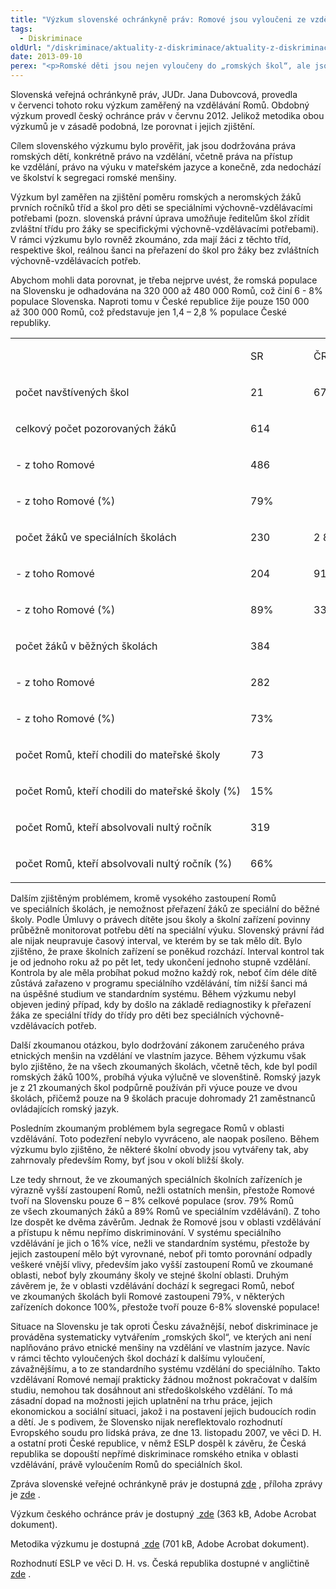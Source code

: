 ```yaml
---
title: "Výzkum slovenské ochránkyně práv: Romové jsou vyloučeni ze vzdělávání"
tags:
  - Diskriminace
oldUrl: "/diskriminace/aktuality-z-diskriminace/aktuality-z-diskriminace-2013/vyzkum-slovenske-ochrankyne-prav-romove-jsou-vylouceni-ze-vzdelavani/"
date: 2013-09-10
perex: "<p>Romské děti jsou nejen vyloučeny do „romských škol“, ale jsou navíc vyloučeny i ze standardního systému vzdělávání. Kvůli tomu nemohou pokračovat ve vzdělávání, čímž je nepříznivě ovlivněn jejich další osud. </p>"
---
```


<!-- imported from the old website -->

<p class="align-blok">Slovenská veřejná ochránkyně práv, JUDr. Jana Dubovcová, provedla v červenci tohoto roku výzkum zaměřený na vzdělávání Romů. Obdobný výzkum provedl český ochránce práv v červnu 2012. Jelikož metodika obou výzkumů je v zásadě podobná, lze porovnat i jejich zjištění.</p><p class="align-blok">Cílem slovenského výzkumu bylo prověřit, jak jsou dodržována práva romských dětí, konkrétně právo na vzdělání, včetně práva na přístup ke vzdělání, právo na výuku v mateřském jazyce a konečně, zda nedochází ve školství k segregaci romské menšiny.</p><p class="align-blok">Výzkum byl zaměřen na zjištění poměru romských a neromských žáků prvních ročníků tříd a škol pro děti se speciálními výchovně-vzdělávacími potřebami (pozn. slovenská právní úprava umožňuje ředitelům škol zřídit zvláštní třídu pro žáky se specifickými výchovně-vzdělávacími potřebami). V rámci výzkumu bylo rovněž zkoumáno, zda mají žáci z těchto tříd, respektive škol, reálnou šanci na přeřazení do škol pro žáky bez zvláštních výchovně-vzdělávacích potřeb.</p><p class="align-blok">Abychom mohli data porovnat, je třeba nejprve uvést, že romská populace na Slovensku je odhadována na 320 000 až 480 000 Romů, což činí 6 - 8% populace Slovenska. Naproti tomu v České republice žije pouze 150 000 až 300 000 Romů, což představuje jen 1,4 – 2,8 % populace České republiky.</p><table cellpadding="0" cellspacing="0" border="0" class="MsoNormalTable" width="483"><tbody><tr><td valign="bottom" nowrap="nowrap" width="311"><p> </p></td><td valign="bottom" nowrap="nowrap" width="85"><p>SR</p></td><td valign="bottom" nowrap="nowrap" width="87"><p>ČR</p></td></tr><tr><td valign="bottom" nowrap="nowrap" width="311"><p>počet navštívených škol</p></td><td valign="bottom" nowrap="nowrap" width="85"><p>21</p></td><td valign="bottom" nowrap="nowrap" width="87"><p>67</p></td></tr><tr><td valign="bottom" nowrap="nowrap" width="311"><p>celkový počet pozorovaných žáků</p></td><td valign="bottom" nowrap="nowrap" width="85"><p>614</p></td><td valign="bottom" nowrap="nowrap" width="87"></td></tr><tr><td valign="bottom" nowrap="nowrap" width="311"><p>- z toho Romové</p></td><td valign="bottom" nowrap="nowrap" width="85"><p>486</p></td><td valign="bottom" nowrap="nowrap" width="87"></td></tr><tr><td valign="bottom" nowrap="nowrap" width="311"><p>- z toho Romové (%)</p></td><td valign="bottom" nowrap="nowrap" width="85"><p>79%</p></td><td valign="bottom" nowrap="nowrap" width="87"></td></tr><tr><td valign="bottom" nowrap="nowrap" width="311"><p>počet žáků ve speciálních školách</p></td><td valign="bottom" nowrap="nowrap" width="85"><p>230</p></td><td valign="bottom" nowrap="nowrap" width="87"><p>2 801</p></td></tr><tr><td valign="bottom" nowrap="nowrap" width="311"><p>- z toho Romové</p></td><td valign="bottom" nowrap="nowrap" width="85"><p>204</p></td><td valign="bottom" nowrap="nowrap" width="87"><p>915</p></td></tr><tr><td valign="bottom" nowrap="nowrap" width="311"><p>- z toho Romové (%)</p></td><td valign="bottom" nowrap="nowrap" width="85"><p>89%</p></td><td valign="bottom" nowrap="nowrap" width="87"><p>33%</p></td></tr><tr><td valign="bottom" nowrap="nowrap" width="311"><p>počet žáků v běžných školách</p></td><td valign="bottom" nowrap="nowrap" width="85"><p>384</p></td><td valign="bottom" nowrap="nowrap" width="87"></td></tr><tr><td valign="bottom" nowrap="nowrap" width="311"><p>- z toho Romové</p></td><td valign="bottom" nowrap="nowrap" width="85"><p>282</p></td><td valign="bottom" nowrap="nowrap" width="87"></td></tr><tr><td valign="bottom" nowrap="nowrap" width="311"><p>- z toho Romové (%)</p></td><td valign="bottom" nowrap="nowrap" width="85"><p>73%</p></td><td valign="bottom" nowrap="nowrap" width="87"></td></tr><tr><td valign="bottom" nowrap="nowrap" width="311"><p>počet Romů, kteří chodili do mateřské školy</p></td><td valign="bottom" nowrap="nowrap" width="85"><p>73</p></td><td valign="bottom" nowrap="nowrap" width="87"></td></tr><tr><td valign="bottom" nowrap="nowrap" width="311"><p>počet Romů, kteří chodili do mateřské školy (%)</p></td><td valign="bottom" nowrap="nowrap" width="85"><p>15%</p></td><td valign="bottom" nowrap="nowrap" width="87"></td></tr><tr><td valign="bottom" nowrap="nowrap" width="311"><p>počet Romů, kteří absolvovali nultý ročník</p></td><td valign="bottom" nowrap="nowrap" width="85"><p>319</p></td><td valign="bottom" nowrap="nowrap" width="87"></td></tr><tr><td valign="bottom" nowrap="nowrap" width="311"><p>počet Romů, kteří absolvovali nultý ročník (%)</p></td><td valign="bottom" nowrap="nowrap" width="85"><p>66%</p></td><td valign="bottom" nowrap="nowrap" width="87"></td></tr></tbody></table><p class="align-blok">Dalším zjištěným problémem, kromě vysokého zastoupení Romů ve speciálních školách, je nemožnost přeřazení žáků ze speciální do běžné školy. Podle Úmluvy o právech dítěte jsou školy a školní zařízení povinny průběžně monitorovat potřebu dětí na speciální výuku. Slovenský právní řád ale nijak neupravuje časový interval, ve kterém by se tak mělo dít. Bylo zjištěno, že praxe školních zařízení se poněkud rozchází. Interval kontrol tak je od jednoho roku až po pět let, tedy ukončení jednoho stupně vzdělání. Kontrola by ale měla probíhat pokud možno každý rok, neboť čím déle dítě zůstává zařazeno v programu speciálního vzdělávání, tím nižší šanci má na úspěšné studium ve standardním systému. Během výzkumu nebyl objeven jediný případ, kdy by došlo na základě rediagnostiky k přeřazení žáka ze speciální třídy do třídy pro děti bez speciálních výchovně-vzdělávacích potřeb.</p><p class="align-blok">Další zkoumanou otázkou, bylo dodržování zákonem zaručeného práva etnických menšin na vzdělání ve vlastním jazyce. Během výzkumu však bylo zjištěno, že na všech zkoumaných školách, včetně těch, kde byl podíl romských žáků 100%, probíhá výuka výlučně ve slovenštině. Romský jazyk je z 21 zkoumaných škol podpůrně používán při výuce pouze ve dvou školách, přičemž pouze na 9 školách pracuje dohromady 21 zaměstnanců ovládajících romský jazyk.</p><p class="align-blok">Posledním zkoumaným problémem byla segregace Romů v oblasti vzdělávání. Toto podezření nebylo vyvráceno, ale naopak posíleno. Během výzkumu bylo zjištěno, že některé školní obvody jsou vytvářeny tak, aby zahrnovaly především Romy, byť jsou v okolí bližší školy.</p><p class="align-blok">Lze tedy shrnout, že ve zkoumaných speciálních školních zařízeních je výrazně vyšší zastoupení Romů, nežli ostatních menšin, přestože Romové tvoří na Slovensku pouze 6 – 8% celkové populace (srov. 79% Romů ze všech zkoumaných žáků a 89% Romů ve speciálním vzdělávání). Z toho lze dospět ke dvěma závěrům. Jednak že Romové jsou v oblasti vzdělávání a přístupu k němu nepřímo diskriminování. V systému speciálního vzdělávání je jich o 16% více, nežli ve standardním systému, přestože by jejich zastoupení mělo být vyrovnané, neboť při tomto porovnání odpadly veškeré vnější vlivy, především jako vyšší zastoupení Romů ve zkoumané oblasti, neboť byly zkoumány školy ve stejné školní oblasti. Druhým závěrem je, že v oblasti vzdělávání dochází k segregaci Romů, neboť ve zkoumaných školách byli Romové zastoupeni 79%, v některých zařízeních dokonce 100%, přestože tvoří pouze 6-8% slovenské populace!</p><p class="align-blok">Situace na Slovensku je tak oproti Česku závažnější, neboť diskriminace je prováděna systematicky vytvářením „romských škol“, ve kterých ani není naplňováno právo etnické menšiny na vzdělání ve vlastním jazyce. Navíc v rámci těchto vyloučených škol dochází k dalšímu vyloučení, závažnějšímu, a to ze standardního systému vzdělání do speciálního. Takto vzdělávaní Romové nemají prakticky žádnou možnost pokračovat v dalším studiu, nemohou tak dosáhnout ani středoškolského vzdělání. To má zásadní dopad na možnosti jejich uplatnění na trhu práce, jejich ekonomickou a sociální situaci, jakož i na postavení jejich budoucích rodin a dětí. Je s podivem, že Slovensko nijak nereflektovalo rozhodnutí Evropského soudu pro lidská práva, ze dne 13. listopadu 2007, ve věci D. H. a ostatní proti České republice, v němž ESLP dospěl k závěru, že Česká republika se dopouští nepřímé diskriminace romského etnika v oblasti vzdělávání, právě vyloučením Romů do speciálních škol.</p><p>Zpráva slovenské veřejné ochránkyně práv je dostupná <a title="Otevření do nového okna" href="http://www.vop.gov.sk/files/Mimoriadna%20sprava%20VOP.pdf" target="_blank">zde</a> <img alt="" src="https://www.ochrance.cz/typo3/ext/od_linkdesc/icons/external.gif" class="od_linkdesc_icon_external" />, příloha zprávy je <a title="Otevření do nového okna" href="http://www.vop.gov.sk/files/Sprava%20VOP-Vzdelavanie%20Romov.pdf" target="_blank">zde</a> <img alt="" src="https://www.ochrance.cz/typo3/ext/od_linkdesc/icons/external.gif" class="od_linkdesc_icon_external" />.</p><p>Výzkum českého ochránce práv je dostupný <a title="Otevření do nového okna" href="https://www.ochrance.cz/fileadmin/user_upload/DISKRIMINACE/Vyzkum/Vyzkum_skoly-zprava.pdf" target="_blank"><img alt="" src="https://www.ochrance.cz/typo3/ext/od_linkdesc/icons/pdf.gif" class="od_linkdesc_icon" /> zde</a> (363 kB, Adobe Acrobat dokument).</p><p>Metodika výzkumu je dostupná <a title="Otevření do nového okna" href="https://www.ochrance.cz/fileadmin/user_upload/DISKRIMINACE/Vyzkum/Vyzkum_skoly-metoda.pdf" target="_blank"><img alt="" src="https://www.ochrance.cz/typo3/ext/od_linkdesc/icons/pdf.gif" class="od_linkdesc_icon" /> zde</a> (701 kB, Adobe Acrobat dokument).</p><p>Rozhodnutí ESLP ve věci D. H. vs. Česká republika dostupné v angličtině <a title="Otevření do nového okna" href="http://hudoc.echr.coe.int/webservices/content/pdf/001-83256?TID=wmguttuxya" target="_blank">zde</a> <img alt="" src="https://www.ochrance.cz/typo3/ext/od_linkdesc/icons/external.gif" class="od_linkdesc_icon_external" />.</p>
